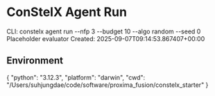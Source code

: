 # ConStelX Agent Run

CLI:
constelx agent run --nfp 3 --budget 10 --algo random --seed 0
Placeholder evaluator
Created: 2025-09-07T09:14:53.867407+00:00

## Environment
{
  "python": "3.12.3",
  "platform": "darwin",
  "cwd": "/Users/suhjungdae/code/software/proxima_fusion/constelx_starter"
}
